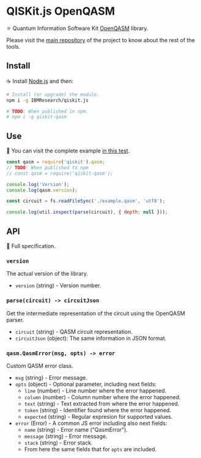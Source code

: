 # QISKit.js OpenQASM

:atom_symbol: Quantum Information Software Kit [OpenQASM](https://github.com/IBM/qiskit-openqasm) library.

Please visit the [main repository](https://github.ibm.com/IBMResearch/qiskit.js) of the project to know about the rest of the tools.

## Install

:coffee: Install [Node.js](https://nodejs.org/download) and then:

```sh
# Install (or upgrade) the module.
npm i -g IBMResearch/qiskit.js

# TODO: When published in npm.
# npm i -g qiskit-qasm
```

## Use

:pencil: You can visit the complete example [in this test](./test/functional/parse.js).

```js
const qasm = require('qiskit').qasm;
// TODO: When published to npm
// const qasm = require('qiskit-qasm');

console.log('Version');
console.log(qasm.version);

const circuit = fs.readFileSync('./example.qasm', 'utf8');

console.log(util.inspect(parse(circuit), { depth: null }));
```

## API

:eyes: Full specification.

### `version`

The actual version of the library.

- `version` (string) - Version number.

### `parse(circuit) -> circuitJson`

Get the intermediate representation of the circuit using the OpenQASM parser.

- `circuit` (string) - QASM circuit representation.
- `circuitJson` (object): The same information in JSON format.

### `qasm.QasmError(msg, opts) -> error`

Custom QASM error class.

- `msg` (string) - Error message.
- `opts` (object) - Optional parameter, including next fields:
  - `line` (number) - Line number where the error happened.
  - `column` (number) - Column number where the error happened.
  - `text` (string) - Text extracted from where the error happened.
  - `token` (string) - Identifier found where the error happened.
  - `expected` (string) - Regular expresion for supported values.
- `error` (Error) - A common JS error including also next fields:
  - `name` (string) - Error name ("QasmError").
  - `message` (string) - Error message.
  - `stack` (string) - Error stack.
  - From here the same fields that for `opts` are included.
